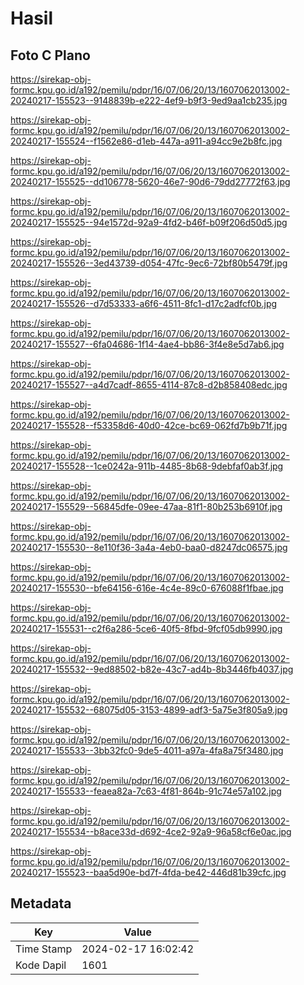 # Hasil

## Foto C Plano

https://sirekap-obj-formc.kpu.go.id/a192/pemilu/pdpr/16/07/06/20/13/1607062013002-20240217-155523--9148839b-e222-4ef9-b9f3-9ed9aa1cb235.jpg

https://sirekap-obj-formc.kpu.go.id/a192/pemilu/pdpr/16/07/06/20/13/1607062013002-20240217-155524--f1562e86-d1eb-447a-a911-a94cc9e2b8fc.jpg

https://sirekap-obj-formc.kpu.go.id/a192/pemilu/pdpr/16/07/06/20/13/1607062013002-20240217-155525--dd106778-5620-46e7-90d6-79dd27772f63.jpg

https://sirekap-obj-formc.kpu.go.id/a192/pemilu/pdpr/16/07/06/20/13/1607062013002-20240217-155525--94e1572d-92a9-4fd2-b46f-b09f206d50d5.jpg

https://sirekap-obj-formc.kpu.go.id/a192/pemilu/pdpr/16/07/06/20/13/1607062013002-20240217-155526--3ed43739-d054-47fc-9ec6-72bf80b5479f.jpg

https://sirekap-obj-formc.kpu.go.id/a192/pemilu/pdpr/16/07/06/20/13/1607062013002-20240217-155526--d7d53333-a6f6-4511-8fc1-d17c2adfcf0b.jpg

https://sirekap-obj-formc.kpu.go.id/a192/pemilu/pdpr/16/07/06/20/13/1607062013002-20240217-155527--6fa04686-1f14-4ae4-bb86-3f4e8e5d7ab6.jpg

https://sirekap-obj-formc.kpu.go.id/a192/pemilu/pdpr/16/07/06/20/13/1607062013002-20240217-155527--a4d7cadf-8655-4114-87c8-d2b858408edc.jpg

https://sirekap-obj-formc.kpu.go.id/a192/pemilu/pdpr/16/07/06/20/13/1607062013002-20240217-155528--f53358d6-40d0-42ce-bc69-062fd7b9b71f.jpg

https://sirekap-obj-formc.kpu.go.id/a192/pemilu/pdpr/16/07/06/20/13/1607062013002-20240217-155528--1ce0242a-911b-4485-8b68-9debfaf0ab3f.jpg

https://sirekap-obj-formc.kpu.go.id/a192/pemilu/pdpr/16/07/06/20/13/1607062013002-20240217-155529--56845dfe-09ee-47aa-81f1-80b253b6910f.jpg

https://sirekap-obj-formc.kpu.go.id/a192/pemilu/pdpr/16/07/06/20/13/1607062013002-20240217-155530--8e110f36-3a4a-4eb0-baa0-d8247dc06575.jpg

https://sirekap-obj-formc.kpu.go.id/a192/pemilu/pdpr/16/07/06/20/13/1607062013002-20240217-155530--bfe64156-616e-4c4e-89c0-676088f1fbae.jpg

https://sirekap-obj-formc.kpu.go.id/a192/pemilu/pdpr/16/07/06/20/13/1607062013002-20240217-155531--c2f6a286-5ce6-40f5-8fbd-9fcf05db9990.jpg

https://sirekap-obj-formc.kpu.go.id/a192/pemilu/pdpr/16/07/06/20/13/1607062013002-20240217-155532--9ed88502-b82e-43c7-ad4b-8b3446fb4037.jpg

https://sirekap-obj-formc.kpu.go.id/a192/pemilu/pdpr/16/07/06/20/13/1607062013002-20240217-155532--68075d05-3153-4899-adf3-5a75e3f805a9.jpg

https://sirekap-obj-formc.kpu.go.id/a192/pemilu/pdpr/16/07/06/20/13/1607062013002-20240217-155533--3bb32fc0-9de5-4011-a97a-4fa8a75f3480.jpg

https://sirekap-obj-formc.kpu.go.id/a192/pemilu/pdpr/16/07/06/20/13/1607062013002-20240217-155533--feaea82a-7c63-4f81-864b-91c74e57a102.jpg

https://sirekap-obj-formc.kpu.go.id/a192/pemilu/pdpr/16/07/06/20/13/1607062013002-20240217-155534--b8ace33d-d692-4ce2-92a9-96a58cf6e0ac.jpg

https://sirekap-obj-formc.kpu.go.id/a192/pemilu/pdpr/16/07/06/20/13/1607062013002-20240217-155523--baa5d90e-bd7f-4fda-be42-446d81b39cfc.jpg


## Metadata

| Key        | Value               |
| ---------- | ------------------- |
| Time Stamp | 2024-02-17 16:02:42 |
| Kode Dapil | 1601                |



